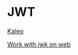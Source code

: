 # JWT

[Kaleo](https://github.com/KaleoSoftware/KaleoJWT)

[Work with jwk on web](https://mkjwk.org/)